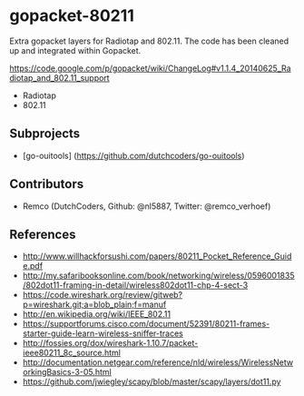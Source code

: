 gopacket-80211
==============

Extra gopacket layers for Radiotap and 802.11. The code has been cleaned up and integrated within Gopacket. 

https://code.google.com/p/gopacket/wiki/ChangeLog#v1.1.4_20140625_Radiotap_and_802.11_support


* Radiotap
* 802.11

## Subprojects
* [go-ouitools] (https://github.com/dutchcoders/go-ouitools)
 
## Contributors
* Remco (DutchCoders, Github: @nl5887, Twitter: @remco_verhoef)

## References 
* http://www.willhackforsushi.com/papers/80211_Pocket_Reference_Guide.pdf
* http://my.safaribooksonline.com/book/networking/wireless/0596001835/802dot11-framing-in-detail/wireless802dot11-chp-4-sect-3
* https://code.wireshark.org/review/gitweb?p=wireshark.git;a=blob_plain;f=manuf
* http://en.wikipedia.org/wiki/IEEE_802.11
* https://supportforums.cisco.com/document/52391/80211-frames-starter-guide-learn-wireless-sniffer-traces
* http://fossies.org/dox/wireshark-1.10.7/packet-ieee80211_8c_source.html 
* http://documentation.netgear.com/reference/nld/wireless/WirelessNetworkingBasics-3-05.html
* https://github.com/jwiegley/scapy/blob/master/scapy/layers/dot11.py

 
